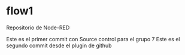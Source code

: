 # flow1
Repositorio de Node-RED

Este es el primer commit con Source control para el grupo 7
Este es el segundo commit desde el plugin de github
